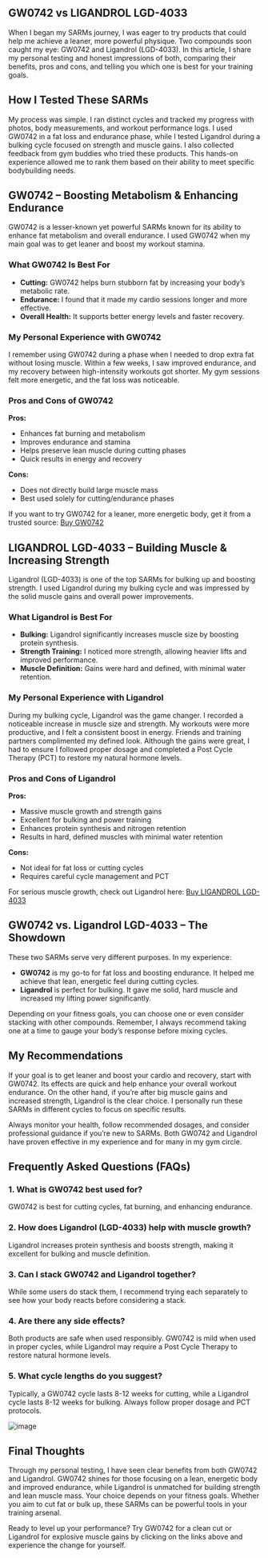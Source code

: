 <!-- Start of Article HTML -->
<article>
  <h1>GW0742 vs LIGANDROL LGD-4033</h1>
  <p>
    When I began my SARMs journey, I was eager to try products that could help me achieve a leaner, more powerful physique. Two compounds soon caught my eye: GW0742 and Ligandrol (LGD-4033). In this article, I share my personal testing and honest impressions of both, comparing their benefits, pros and cons, and telling you which one is best for your training goals.
  </p>

  <h2>How I Tested These SARMs</h2>
  <p>
    My process was simple. I ran distinct cycles and tracked my progress with photos, body measurements, and workout performance logs. I used GW0742 in a fat loss and endurance phase, while I tested Ligandrol during a bulking cycle focused on strength and muscle gains. I also collected feedback from gym buddies who tried these products. This hands-on experience allowed me to rank them based on their ability to meet specific bodybuilding needs.
  </p>

  <h2>GW0742 – Boosting Metabolism & Enhancing Endurance</h2>
  <p>
    GW0742 is a lesser-known yet powerful SARMs known for its ability to enhance fat metabolism and overall endurance. I used GW0742 when my main goal was to get leaner and boost my workout stamina.
  </p>
  
  <h3>What GW0742 Is Best For</h3>
  <ul>
    <li><strong>Cutting:</strong> GW0742 helps burn stubborn fat by increasing your body’s metabolic rate.</li>
    <li><strong>Endurance:</strong> I found that it made my cardio sessions longer and more effective.</li>
    <li><strong>Overall Health:</strong> It supports better energy levels and faster recovery.</li>
  </ul>
  
  <h3>My Personal Experience with GW0742</h3>
  <p>
    I remember using GW0742 during a phase when I needed to drop extra fat without losing muscle. Within a few weeks, I saw improved endurance, and my recovery between high-intensity workouts got shorter. My gym sessions felt more energetic, and the fat loss was noticeable.
  </p>
  
  <h3>Pros and Cons of GW0742</h3>
  <p>
    <strong>Pros:</strong>
  </p>
  <ul>
    <li>Enhances fat burning and metabolism</li>
    <li>Improves endurance and stamina</li>
    <li>Helps preserve lean muscle during cutting phases</li>
    <li>Quick results in energy and recovery</li>
  </ul>
  <p>
    <strong>Cons:</strong>
  </p>
  <ul>
    <li>Does not directly build large muscle mass</li>
    <li>Best used solely for cutting/endurance phases</li>
  </ul>
  <p>
    If you want to try GW0742 for a leaner, more energetic body, get it from a trusted source: 
    <a href="https://www.chemyo.com/gw0742/?campaign=github&ref=166" target="_blank" rel="nofollow">Buy GW0742</a>
  </p>

  <h2>LIGANDROL LGD-4033 – Building Muscle & Increasing Strength</h2>
  <p>
    Ligandrol (LGD-4033) is one of the top SARMs for bulking up and boosting strength. I used Ligandrol during my bulking cycle and was impressed by the solid muscle gains and overall power improvements.
  </p>
  
  <h3>What Ligandrol is Best For</h3>
  <ul>
    <li><strong>Bulking:</strong> Ligandrol significantly increases muscle size by boosting protein synthesis.</li>
    <li><strong>Strength Training:</strong> I noticed more strength, allowing heavier lifts and improved performance.</li>
    <li><strong>Muscle Definition:</strong> Gains were hard and defined, with minimal water retention.</li>
  </ul>
  
  <h3>My Personal Experience with Ligandrol</h3>
  <p>
    During my bulking cycle, Ligandrol was the game changer. I recorded a noticeable increase in muscle size and strength. My workouts were more productive, and I felt a consistent boost in energy. Friends and training partners complimented my defined look. Although the gains were great, I had to ensure I followed proper dosage and completed a Post Cycle Therapy (PCT) to restore my natural hormone levels.
  </p>
  
  <h3>Pros and Cons of Ligandrol</h3>
  <p>
    <strong>Pros:</strong>
  </p>
  <ul>
    <li>Massive muscle growth and strength gains</li>
    <li>Excellent for bulking and power training</li>
    <li>Enhances protein synthesis and nitrogen retention</li>
    <li>Results in hard, defined muscles with minimal water retention</li>
  </ul>
  <p>
    <strong>Cons:</strong>
  </p>
  <ul>
    <li>Not ideal for fat loss or cutting cycles</li>
    <li>Requires careful cycle management and PCT</li>
  </ul>
  <p>
    For serious muscle growth, check out Ligandrol here: 
    <a href="https://www.wb22trk.com/cmp/MJH8GQ/4G6N97/?source_id=github" target="_blank" rel="nofollow">Buy LIGANDROL LGD-4033</a>
  </p>

  <h2>GW0742 vs. Ligandrol LGD-4033 – The Showdown</h2>
  <p>
    These two SARMs serve very different purposes. In my experience:
  </p>
  <ul>
    <li><strong>GW0742</strong> is my go-to for fat loss and boosting endurance. It helped me achieve that lean, energetic feel during cutting cycles.</li>
    <li><strong>Ligandrol</strong> is perfect for bulking. It gave me solid, hard muscle and increased my lifting power significantly.</li>
  </ul>
  <p>
    Depending on your fitness goals, you can choose one or even consider stacking with other compounds. Remember, I always recommend taking one at a time to gauge your body’s response before mixing cycles.
  </p>

  <h2>My Recommendations</h2>
  <p>
    If your goal is to get leaner and boost your cardio and recovery, start with GW0742. Its effects are quick and help enhance your overall workout endurance. On the other hand, if you’re after big muscle gains and increased strength, Ligandrol is the clear choice. I personally run these SARMs in different cycles to focus on specific results.
  </p>
  <p>
    Always monitor your health, follow recommended dosages, and consider professional guidance if you’re new to SARMs. Both GW0742 and Ligandrol have proven effective in my experience and for many in my gym circle.
  </p>

  <h2>Frequently Asked Questions (FAQs)</h2>
  <h3>1. What is GW0742 best used for?</h3>
  <p>
    GW0742 is best for cutting cycles, fat burning, and enhancing endurance.
  </p>
  
  <h3>2. How does Ligandrol (LGD-4033) help with muscle growth?</h3>
  <p>
    Ligandrol increases protein synthesis and boosts strength, making it excellent for bulking and muscle definition.
  </p>
  
  <h3>3. Can I stack GW0742 and Ligandrol together?</h3>
  <p>
    While some users do stack them, I recommend trying each separately to see how your body reacts before considering a stack.
  </p>
  
  <h3>4. Are there any side effects?</h3>
  <p>
    Both products are safe when used responsibly. GW0742 is mild when used in proper cycles, while Ligandrol may require a Post Cycle Therapy to restore natural hormone levels.
  </p>
  
  <h3>5. What cycle lengths do you suggest?</h3>
  <p>
    Typically, a GW0742 cycle lasts 8-12 weeks for cutting, while a Ligandrol cycle lasts 8-12 weeks for bulking. Always follow proper dosage and PCT protocols.
  </p>

![image](https://github.com/user-attachments/assets/df9bcafe-d896-42b1-bc19-631ab935ddc8)

  <h2>Final Thoughts</h2>
  <p>
    Through my personal testing, I have seen clear benefits from both GW0742 and Ligandrol. GW0742 shines for those focusing on a lean, energetic body and improved endurance, while Ligandrol is unmatched for building strength and lean muscle mass. Your choice depends on your fitness goals. Whether you aim to cut fat or bulk up, these SARMs can be powerful tools in your training arsenal.
  </p>
  <p>
    Ready to level up your performance? Try GW0742 for a clean cut or Ligandrol for explosive muscle gains by clicking on the links above and experience the change for yourself.
  </p>
</article>
<!-- End of Article HTML -->
